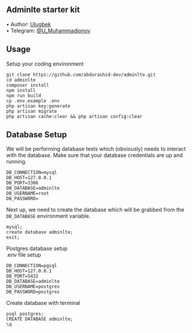 ## Adminlte starter kit

•	Author: [Ulugbek](https://github.com/Ulugbek-Muhammadjonov) <br>
•	Telegram: [@U_Muhammadjonov](https://t.me/@U_Muhammadjonov) <br>

## Usage <br>
Setup your coding environment <br>
```
git clone https://github.com/abdurashid-dev/adminlte.git
cd adminlte
composer install
npm install
npm run build
cp .env.example .env 
php artisan key:generate
php artisan migrate
php artisan cache:clear && php artisan config:clear 
```

## Database Setup <br>
We will be performing database tests which (obviously) needs to interact with the database. Make sure that your database credentials are up and running.
```
DB_CONNECTION=mysql
DB_HOST=127.0.0.1
DB_PORT=3306
DB_DATABASE=adminlte
DB_USERNAME=root
DB_PASSWORD=
```

Next up, we need to create the database which will be grabbed from the ```DB_DATABASE``` environment variable.
```
mysql;
create database adminlte;
exit;
```

Postgres database setup <br>
.env file setup
```
DB_CONNECTION=pgsql
DB_HOST=127.0.0.1
DB_PORT=5432
DB_DATABASE=adminlte
DB_USERNAME=postgres
DB_PASSWORD=postgres
```
Create database with terminal
```
psql postgres;
CREATE DATABASE adminlte;
\q
```
